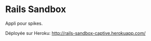 # Rails Sandbox

Appli pour spikes.

Déployée sur Heroku: http://rails-sandbox-captive.herokuapp.com/